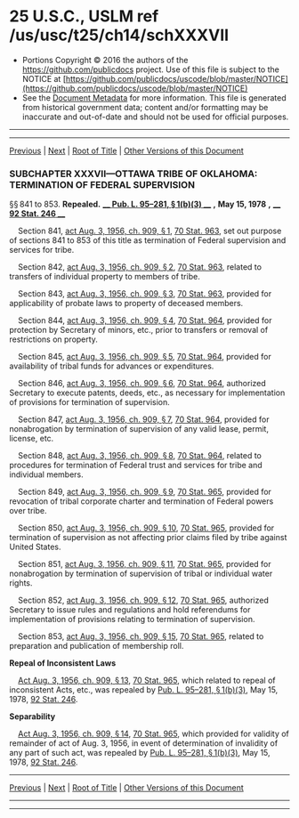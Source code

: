 ---
---

# 25 U.S.C., USLM ref /us/usc/t25/ch14/schXXXVII

* Portions Copyright © 2016 the authors of the https://github.com/publicdocs project.
  Use of this file is subject to the NOTICE at [https://github.com/publicdocs/uscode/blob/master/NOTICE](https://github.com/publicdocs/uscode/blob/master/NOTICE)
* See the [Document Metadata](././../../../../..//README.md) for more information.
  This file is generated from historical government data; content and/or formatting may be inaccurate and out-of-date and should not be used for official purposes.

----------
----------

[Previous](./../../../../..//us/usc/t25/ch14/schXXXVI/m__us_usc_t25_ch14_schXXXVI.md) | [Next](./../../../../..//us/usc/t25/ch14/schXXXVII–A/m__us_usc_t25_ch14_schXXXVII–A.md) | [Root of Title](./../../../../../) | [Other Versions of this Document](https://publicdocs.github.io/go/links?ns=uslm&ref=%2Fus%2Fusc%2Ft25%2Fch14%2FschXXXVII)

### SUBCHAPTER XXXVII—OTTAWA TRIBE OF OKLAHOMA: TERMINATION OF FEDERAL SUPERVISION

§§ 841 to 853. __Repealed.__  __[__  __Pub. L. 95–281, § 1(b)(3)__  __][/us/pl/95/281/s1/b/3]__  __,__  __May 15, 1978__  __,__  __[__  __92 Stat. 246__  __][/us/stat/92/246]__ 

    Section 841, [act Aug. 3, 1956, ch. 909, § 1][/us/act/1956-08-03/ch909/s1], [70 Stat. 963][/us/stat/70/963], set out purpose of sections 841 to 853 of this title as termination of Federal supervision and services for tribe.

    Section 842, [act Aug. 3, 1956, ch. 909, § 2][/us/act/1956-08-03/ch909/s2], [70 Stat. 963][/us/stat/70/963], related to transfers of individual property to members of tribe.

    Section 843, [act Aug. 3, 1956, ch. 909, § 3][/us/act/1956-08-03/ch909/s3], [70 Stat. 963][/us/stat/70/963], provided for applicability of probate laws to property of deceased members.

    Section 844, [act Aug. 3, 1956, ch. 909, § 4][/us/act/1956-08-03/ch909/s4], [70 Stat. 964][/us/stat/70/964], provided for protection by Secretary of minors, etc., prior to transfers or removal of restrictions on property.

    Section 845, [act Aug. 3, 1956, ch. 909, § 5][/us/act/1956-08-03/ch909/s5], [70 Stat. 964][/us/stat/70/964], provided for availability of tribal funds for advances or expenditures.

    Section 846, [act Aug. 3, 1956, ch. 909, § 6][/us/act/1956-08-03/ch909/s6], [70 Stat. 964][/us/stat/70/964], authorized Secretary to execute patents, deeds, etc., as necessary for implementation of provisions for termination of supervision.

    Section 847, [act Aug. 3, 1956, ch. 909, § 7][/us/act/1956-08-03/ch909/s7], [70 Stat. 964][/us/stat/70/964], provided for nonabrogation by termination of supervision of any valid lease, permit, license, etc.

    Section 848, [act Aug. 3, 1956, ch. 909, § 8][/us/act/1956-08-03/ch909/s8], [70 Stat. 964][/us/stat/70/964], related to procedures for termination of Federal trust and services for tribe and individual members.

    Section 849, [act Aug. 3, 1956, ch. 909, § 9][/us/act/1956-08-03/ch909/s9], [70 Stat. 965][/us/stat/70/965], provided for revocation of tribal corporate charter and termination of Federal powers over tribe.

    Section 850, [act Aug. 3, 1956, ch. 909, § 10][/us/act/1956-08-03/ch909/s10], [70 Stat. 965][/us/stat/70/965], provided for termination of supervision as not affecting prior claims filed by tribe against United States.

    Section 851, [act Aug. 3, 1956, ch. 909, § 11][/us/act/1956-08-03/ch909/s11], [70 Stat. 965][/us/stat/70/965], provided for nonabrogation by termination of supervision of tribal or individual water rights.

    Section 852, [act Aug. 3, 1956, ch. 909, § 12][/us/act/1956-08-03/ch909/s12], [70 Stat. 965][/us/stat/70/965], authorized Secretary to issue rules and regulations and hold referendums for implementation of provisions relating to termination of supervision.

    Section 853, [act Aug. 3, 1956, ch. 909, § 15][/us/act/1956-08-03/ch909/s15], [70 Stat. 965][/us/stat/70/965], related to preparation and publication of membership roll.

 __Repeal of Inconsistent Laws__ 

    [Act Aug. 3, 1956, ch. 909, § 13][/us/act/1956-08-03/ch909/s13], [70 Stat. 965][/us/stat/70/965], which related to repeal of inconsistent Acts, etc., was repealed by [Pub. L. 95–281, § 1(b)(3)][/us/pl/95/281/s1/b/3], May 15, 1978, [92 Stat. 246][/us/stat/92/246].

 __Separability__ 

    [Act Aug. 3, 1956, ch. 909, § 14][/us/act/1956-08-03/ch909/s14], [70 Stat. 965][/us/stat/70/965], which provided for validity of remainder of act of Aug. 3, 1956, in event of determination of invalidity of any part of such act, was repealed by [Pub. L. 95–281, § 1(b)(3)][/us/pl/95/281/s1/b/3], May 15, 1978, [92 Stat. 246][/us/stat/92/246].

----------

[Previous](./../../../../..//us/usc/t25/ch14/schXXXVI/m__us_usc_t25_ch14_schXXXVI.md) | [Next](./../../../../..//us/usc/t25/ch14/schXXXVII–A/m__us_usc_t25_ch14_schXXXVII–A.md) | [Root of Title](./../../../../../) | [Other Versions of this Document](https://publicdocs.github.io/go/links?ns=uslm&ref=%2Fus%2Fusc%2Ft25%2Fch14%2FschXXXVII)

----------
----------

[/us/pl/95/281/s1/b/3]: https://publicdocs.github.io/go/links?ns=uslm&ref=%2Fus%2Fpl%2F95%2F281%2Fs1%2Fb%2F3
[/us/stat/92/246]: https://publicdocs.github.io/go/links?ns=uslm&ref=%2Fus%2Fstat%2F92%2F246
[/us/act/1956-08-03/ch909/s1]: https://publicdocs.github.io/go/links?ns=uslm&ref=%2Fus%2Fact%2F1956-08-03%2Fch909%2Fs1
[/us/stat/70/963]: https://publicdocs.github.io/go/links?ns=uslm&ref=%2Fus%2Fstat%2F70%2F963
[/us/act/1956-08-03/ch909/s2]: https://publicdocs.github.io/go/links?ns=uslm&ref=%2Fus%2Fact%2F1956-08-03%2Fch909%2Fs2
[/us/stat/70/963]: https://publicdocs.github.io/go/links?ns=uslm&ref=%2Fus%2Fstat%2F70%2F963
[/us/act/1956-08-03/ch909/s3]: https://publicdocs.github.io/go/links?ns=uslm&ref=%2Fus%2Fact%2F1956-08-03%2Fch909%2Fs3
[/us/stat/70/963]: https://publicdocs.github.io/go/links?ns=uslm&ref=%2Fus%2Fstat%2F70%2F963
[/us/act/1956-08-03/ch909/s4]: https://publicdocs.github.io/go/links?ns=uslm&ref=%2Fus%2Fact%2F1956-08-03%2Fch909%2Fs4
[/us/stat/70/964]: https://publicdocs.github.io/go/links?ns=uslm&ref=%2Fus%2Fstat%2F70%2F964
[/us/act/1956-08-03/ch909/s5]: https://publicdocs.github.io/go/links?ns=uslm&ref=%2Fus%2Fact%2F1956-08-03%2Fch909%2Fs5
[/us/stat/70/964]: https://publicdocs.github.io/go/links?ns=uslm&ref=%2Fus%2Fstat%2F70%2F964
[/us/act/1956-08-03/ch909/s6]: https://publicdocs.github.io/go/links?ns=uslm&ref=%2Fus%2Fact%2F1956-08-03%2Fch909%2Fs6
[/us/stat/70/964]: https://publicdocs.github.io/go/links?ns=uslm&ref=%2Fus%2Fstat%2F70%2F964
[/us/act/1956-08-03/ch909/s7]: https://publicdocs.github.io/go/links?ns=uslm&ref=%2Fus%2Fact%2F1956-08-03%2Fch909%2Fs7
[/us/stat/70/964]: https://publicdocs.github.io/go/links?ns=uslm&ref=%2Fus%2Fstat%2F70%2F964
[/us/act/1956-08-03/ch909/s8]: https://publicdocs.github.io/go/links?ns=uslm&ref=%2Fus%2Fact%2F1956-08-03%2Fch909%2Fs8
[/us/stat/70/964]: https://publicdocs.github.io/go/links?ns=uslm&ref=%2Fus%2Fstat%2F70%2F964
[/us/act/1956-08-03/ch909/s9]: https://publicdocs.github.io/go/links?ns=uslm&ref=%2Fus%2Fact%2F1956-08-03%2Fch909%2Fs9
[/us/stat/70/965]: https://publicdocs.github.io/go/links?ns=uslm&ref=%2Fus%2Fstat%2F70%2F965
[/us/act/1956-08-03/ch909/s10]: https://publicdocs.github.io/go/links?ns=uslm&ref=%2Fus%2Fact%2F1956-08-03%2Fch909%2Fs10
[/us/stat/70/965]: https://publicdocs.github.io/go/links?ns=uslm&ref=%2Fus%2Fstat%2F70%2F965
[/us/act/1956-08-03/ch909/s11]: https://publicdocs.github.io/go/links?ns=uslm&ref=%2Fus%2Fact%2F1956-08-03%2Fch909%2Fs11
[/us/stat/70/965]: https://publicdocs.github.io/go/links?ns=uslm&ref=%2Fus%2Fstat%2F70%2F965
[/us/act/1956-08-03/ch909/s12]: https://publicdocs.github.io/go/links?ns=uslm&ref=%2Fus%2Fact%2F1956-08-03%2Fch909%2Fs12
[/us/stat/70/965]: https://publicdocs.github.io/go/links?ns=uslm&ref=%2Fus%2Fstat%2F70%2F965
[/us/act/1956-08-03/ch909/s15]: https://publicdocs.github.io/go/links?ns=uslm&ref=%2Fus%2Fact%2F1956-08-03%2Fch909%2Fs15
[/us/stat/70/965]: https://publicdocs.github.io/go/links?ns=uslm&ref=%2Fus%2Fstat%2F70%2F965
[/us/act/1956-08-03/ch909/s13]: https://publicdocs.github.io/go/links?ns=uslm&ref=%2Fus%2Fact%2F1956-08-03%2Fch909%2Fs13
[/us/stat/70/965]: https://publicdocs.github.io/go/links?ns=uslm&ref=%2Fus%2Fstat%2F70%2F965
[/us/pl/95/281/s1/b/3]: https://publicdocs.github.io/go/links?ns=uslm&ref=%2Fus%2Fpl%2F95%2F281%2Fs1%2Fb%2F3
[/us/stat/92/246]: https://publicdocs.github.io/go/links?ns=uslm&ref=%2Fus%2Fstat%2F92%2F246
[/us/act/1956-08-03/ch909/s14]: https://publicdocs.github.io/go/links?ns=uslm&ref=%2Fus%2Fact%2F1956-08-03%2Fch909%2Fs14
[/us/stat/70/965]: https://publicdocs.github.io/go/links?ns=uslm&ref=%2Fus%2Fstat%2F70%2F965
[/us/pl/95/281/s1/b/3]: https://publicdocs.github.io/go/links?ns=uslm&ref=%2Fus%2Fpl%2F95%2F281%2Fs1%2Fb%2F3
[/us/stat/92/246]: https://publicdocs.github.io/go/links?ns=uslm&ref=%2Fus%2Fstat%2F92%2F246


